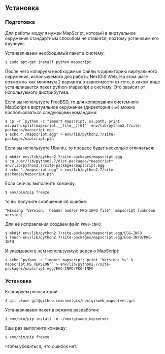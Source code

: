 ## Установка

### Подготовка

Для работы модуля нужен MapScript, который в виртуальное окружение стандартным способом не ставится, поэтому установим его вручную.

Устанавливаем необходимый пакет в систему:

    $ sudo apt-get install python-mapscript

После чего копируем необходимые файлы в директорию виртуального окружения, используемого для работы NextGIS Web. На этом шаге возможны как минимум 2 варианта в зависимости от того, в каком виде устанвливается пакет python-mapscript в систему. Это зависит от используемого дистрибутива.

Если вы используете FreeBSD, то для копирования системного MapScript в виртуальное окружение (директория `env`) можно воспользоваться следующими командами:

    $ cp -r `python -c "import mapscript, os.path; print os.path.split(mapscript.__file__)[0]"` env/lib/python2.7/site-packages/mapscript.egg
    $ echo "./mapscript.egg" > env/lib/python2.7/site-packages/mapscript.pth

Если вы используете Ubuntu, то процесс будет несколько отличаться:

    $ mkdir env/lib/python2.7/site-packages/mapscript.egg
    $ cp /usr/lib/python2.7/dist-packages/*mapscript* env/lib/python2.7/site-packages/mapscript.egg
    $ echo "./mapscript.egg" > env/lib/python2.7/site-packages/mapscript.pth

Если сейчас выполнить команду:

    $ env/bin/pip freeze

то вы получите сообщение об ошибке:

    "Missing 'Version:' header and/or PKG-INFO file", mapscript [unknown version]

Для её исправления создаем файл `PKG0-INFO`:

    $ mkdir env/lib/python2.7/site-packages/mapscript.egg/EGG-INFO
    $ touch env/lib/python2.7/site-packages/mapscript.egg/EGG-INFO/PKG-INFO

И указываем в нём используемую версию MapScript:

    $ echo `python -c "import mapscript; print 'Version: %s' % mapscript.MS_VERSION"` > env/lib/python2.7/site-packages/mapscript.egg/EGG-INFO/PKG-INFO

### Установка

Клонируем репозиторий:

    $ git clone git@github.com:nextgis/nextgisweb_mapserver.git

Устанавливаем пакет в режиме разработки:

    $ env/bin/pip install -e ./nextgisweb_mapserver
    
Еще раз выполните команду:

    $ env/bin/pip freeze

чтобы убедиться, что ошибок нет.
